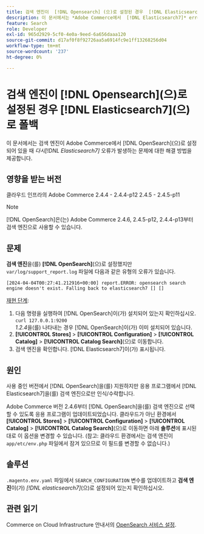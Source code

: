 ```yaml
---
title: 검색 엔진이  [!DNL Opensearch] (으)로 설정된 경우  [!DNL Elasticsearch7] (으)로 폴백
description: 이 문서에서는 *Adobe Commerce에서  [!DNL Elasticsearch7]* error occurs when the search engine is set to [!DNL OpenSearch] 로 폴백 시 발생하는 문제에 대한 해결 방법을 제공합니다.
feature: Search
role: Developer
exl-id: 965d2929-5cf0-4e0a-9eed-6a656daaa120
source-git-commit: d17af0f8f92726aa5a6914fc9e1ff13268256d04
workflow-type: tm+mt
source-wordcount: '237'
ht-degree: 0%

---
```


# 검색 엔진이 [!DNL Opensearch]&#x200B;(으)로 설정된 경우 [!DNL Elasticsearch7]&#x200B;(으)로 폴백

이 문서에서는 검색 엔진이 Adobe Commerce에서 [!DNL OpenSearch]&#x200B;(으)로 설정되어 있을 때 *다시[!DNL Elasticsearch7]* 오류가 발생하는 문제에 대한 해결 방법을 제공합니다.

## 영향을 받는 버전

클라우드 인프라의 Adobe Commerce
2.4.4 - 2.4.4-p12
2.4.5 - 2.4.5-p11

>[!NOTE]
>
>[!DNL OpenSearch]은(는) Adobe Commerce 2.4.6, 2.4.5-p12, 2.4.4-p13부터 검색 엔진으로 사용할 수 있습니다.

## 문제

**검색 엔진**&#x200B;을(를) **[!DNL OpenSearch]**(으)로 설정했지만 `var/log/support_report.log` 파일에 다음과 같은 유형의 오류가 있습니다.

```[2024-04-04T00:27:41.212916+00:00] report.ERROR: opensearch search engine doesn't exist. Falling back to elasticsearch7 [] []```

<u>재현 단계</u>:

1. 다음 명령을 실행하여 [!DNL OpenSearch]이(가) 설치되어 있는지 확인하십시오. `curl 127.0.0.1:9200`<br>
*1.2.4*&#x200B;을(를) 나타내는 경우 [!DNL OpenSearch]이(가) 이미 설치되어 있습니다.
1. **[!UICONTROL Stores]** > **[!UICONTROL Configuration]** > **[!UICONTROL Catalog]** > **[!UICONTROL Catalog Search]**(으)로 이동합니다.
1. 검색 엔진을 확인합니다. [!DNL Elasticsearch7]이(가) 표시됩니다.

## 원인

사용 중인 버전에서 [!DNL OpenSearch]을(를) 지원하지만 응용 프로그램에서 [!DNL Elasticsearch7]을(를) 검색 엔진으로만 인식/수락합니다.

Adobe Commerce 버전 2.4.6부터 [!DNL OpenSearch]을(를) 검색 엔진으로 선택할 수 있도록 응용 프로그램이 업데이트되었습니다.
클라우드가 아닌 환경에서 **[!UICONTROL Stores]** > **[!UICONTROL Configuration]** > **[!UICONTROL Catalog]** > **[!UICONTROL Catalog Search]**(으)로 이동하면 아래 **솔루션**&#x200B;에 표시된 대로 이 옵션을 변경할 수 있습니다.
(참고: 클라우드 환경에서는 검색 엔진이 `app/etc/env.php` 파일에서 잠겨 있으므로 이 필드를 변경할 수 없습니다.)

## 솔루션

`.magento.env.yaml` 파일에서 `SEARCH_CONFIGURATION` 변수를 업데이트하고 **검색 엔진**&#x200B;이(가) *[!DNL elasticsearch7]*(으)로 설정되어 있는지 확인하십시오.

## 관련 읽기

Commerce on Cloud Infrastructure 안내서의 [OpenSearch 서비스 설정](https://experienceleague.adobe.com/docs/commerce-cloud-service/user-guide/configure/service/opensearch.html?lang=ko).
